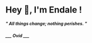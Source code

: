 <h1 title="head"> Hey 👋, I'm Endale !</h1>

**<h5><i>" All things change; nothing perishes. "</i></h5>**

*<b>___ Ovid ___</b>*
